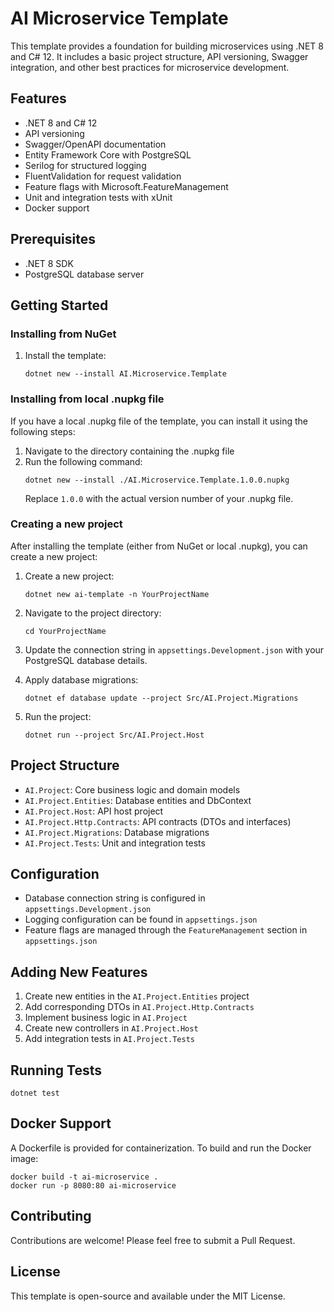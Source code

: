 # AI Microservice Template

This template provides a foundation for building microservices using .NET 8 and C# 12. It includes a basic project structure, API versioning, Swagger integration, and other best practices for microservice development.

## Features

- .NET 8 and C# 12
- API versioning
- Swagger/OpenAPI documentation
- Entity Framework Core with PostgreSQL
- Serilog for structured logging
- FluentValidation for request validation
- Feature flags with Microsoft.FeatureManagement
- Unit and integration tests with xUnit
- Docker support

## Prerequisites

- .NET 8 SDK
- PostgreSQL database server

## Getting Started

### Installing from NuGet

1. Install the template:
   ```
   dotnet new --install AI.Microservice.Template
   ```

### Installing from local .nupkg file

If you have a local .nupkg file of the template, you can install it using the following steps:

1. Navigate to the directory containing the .nupkg file
2. Run the following command:
   ```
   dotnet new --install ./AI.Microservice.Template.1.0.0.nupkg
   ```
   Replace `1.0.0` with the actual version number of your .nupkg file.

### Creating a new project

After installing the template (either from NuGet or local .nupkg), you can create a new project:

1. Create a new project:
   ```
   dotnet new ai-template -n YourProjectName
   ```

2. Navigate to the project directory:
   ```
   cd YourProjectName
   ```

3. Update the connection string in `appsettings.Development.json` with your PostgreSQL database details.

4. Apply database migrations:
   ```
   dotnet ef database update --project Src/AI.Project.Migrations
   ```

5. Run the project:
   ```
   dotnet run --project Src/AI.Project.Host
   ```

## Project Structure

- `AI.Project`: Core business logic and domain models
- `AI.Project.Entities`: Database entities and DbContext
- `AI.Project.Host`: API host project
- `AI.Project.Http.Contracts`: API contracts (DTOs and interfaces)
- `AI.Project.Migrations`: Database migrations
- `AI.Project.Tests`: Unit and integration tests

## Configuration

- Database connection string is configured in `appsettings.Development.json`
- Logging configuration can be found in `appsettings.json`
- Feature flags are managed through the `FeatureManagement` section in `appsettings.json`

## Adding New Features

1. Create new entities in the `AI.Project.Entities` project
2. Add corresponding DTOs in `AI.Project.Http.Contracts`
3. Implement business logic in `AI.Project`
4. Create new controllers in `AI.Project.Host`
5. Add integration tests in `AI.Project.Tests`

## Running Tests

```
dotnet test
```

## Docker Support

A Dockerfile is provided for containerization. To build and run the Docker image:

```
docker build -t ai-microservice .
docker run -p 8080:80 ai-microservice
```

## Contributing

Contributions are welcome! Please feel free to submit a Pull Request.

## License

This template is open-source and available under the MIT License.